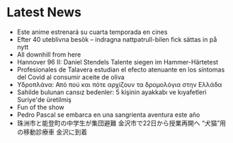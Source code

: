 # Latest News
-  Este anime estrenará su cuarta temporada en cines
-  Efter 40 uteblivna besök – indragna nattpatrull-bilen fick sättas in på nytt
-  All downhill from here
-  Hannover 96 II: Daniel Stendels Talente siegen im Hammer-Härtetest
-  Profesionales de Talavera estudian el efecto atenuante en los síntomas del Covid al consumir aceite de oliva
-  Υδροπλάνα: Από πού και πότε αρχίζουν τα δρομολόγια στην Ελλάδα
-  Sahilde bulunan cansız bedenler: 5 kişinin ayakkabı ve kıyafetleri Suriye'de üretilmiş
-  Fun of the show
-  Pedro Pascal se embarca en una sangrienta aventura este año
-  珠洲市と能登町の中学生が集団避難 金沢市で22日から授業再開へ “犬猫”用の移動診療車 金沢に到着
